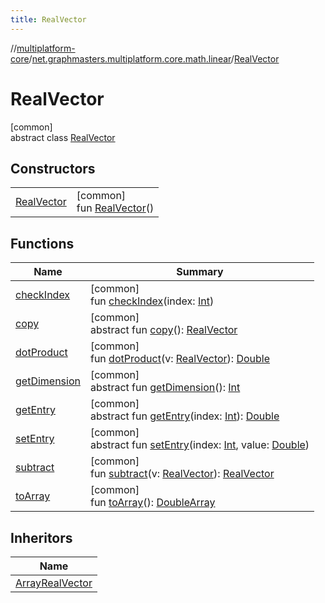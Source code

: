 ```yaml
---
title: RealVector
---
```

//[multiplatform-core](../../../index.html)/[net.graphmasters.multiplatform.core.math.linear](../index.html)/[RealVector](index.html)



# RealVector



[common]\
abstract class [RealVector](index.html)



## Constructors


| | |
|---|---|
| [RealVector](-real-vector.html) | [common]<br>fun [RealVector](-real-vector.html)() |


## Functions


| Name | Summary |
|---|---|
| [checkIndex](check-index.html) | [common]<br>fun [checkIndex](check-index.html)(index: [Int](https://kotlinlang.org/api/latest/jvm/stdlib/kotlin/-int/index.html)) |
| [copy](copy.html) | [common]<br>abstract fun [copy](copy.html)(): [RealVector](index.html) |
| [dotProduct](dot-product.html) | [common]<br>fun [dotProduct](dot-product.html)(v: [RealVector](index.html)): [Double](https://kotlinlang.org/api/latest/jvm/stdlib/kotlin/-double/index.html) |
| [getDimension](get-dimension.html) | [common]<br>abstract fun [getDimension](get-dimension.html)(): [Int](https://kotlinlang.org/api/latest/jvm/stdlib/kotlin/-int/index.html) |
| [getEntry](get-entry.html) | [common]<br>abstract fun [getEntry](get-entry.html)(index: [Int](https://kotlinlang.org/api/latest/jvm/stdlib/kotlin/-int/index.html)): [Double](https://kotlinlang.org/api/latest/jvm/stdlib/kotlin/-double/index.html) |
| [setEntry](set-entry.html) | [common]<br>abstract fun [setEntry](set-entry.html)(index: [Int](https://kotlinlang.org/api/latest/jvm/stdlib/kotlin/-int/index.html), value: [Double](https://kotlinlang.org/api/latest/jvm/stdlib/kotlin/-double/index.html)) |
| [subtract](subtract.html) | [common]<br>fun [subtract](subtract.html)(v: [RealVector](index.html)): [RealVector](index.html) |
| [toArray](to-array.html) | [common]<br>fun [toArray](to-array.html)(): [DoubleArray](https://kotlinlang.org/api/latest/jvm/stdlib/kotlin/-double-array/index.html) |


## Inheritors


| Name |
|---|
| [ArrayRealVector](../-array-real-vector/index.html) |


